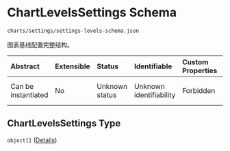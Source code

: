 # ChartLevelsSettings Schema

```txt
charts/settings/settings-levels-schema.json
```

图表基线配置完整结构。

| Abstract            | Extensible | Status         | Identifiable            | Custom Properties | Additional Properties | Access Restrictions | Defined In                                                                                               |
| :------------------ | :--------- | :------------- | :---------------------- | :---------------- | :-------------------- | :------------------ | :------------------------------------------------------------------------------------------------------- |
| Can be instantiated | No         | Unknown status | Unknown identifiability | Forbidden         | Allowed               | none                | [settings-levels-schema.json](../out/charts/settings/settings-levels-schema.json "open original schema") |

## ChartLevelsSettings Type

`object[]` ([Details](settings-levels-schema-items.md))
